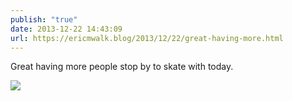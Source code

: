 ```yaml
---
publish: "true"
date: 2013-12-22 14:43:09
url: https://ericmwalk.blog/2013/12/22/great-having-more.html
---
```


Great having more people stop by to skate with today.

![](https://ericmwalk.blog/uploads/2022/7fb16bf525.jpg)